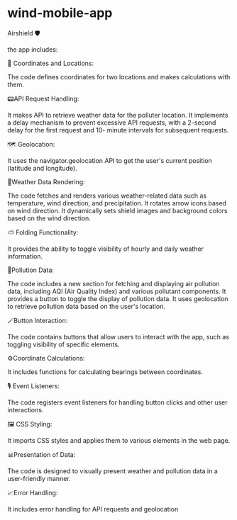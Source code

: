 # wind-mobile-app


Airshield 🛡️ 


the app includes:

📍 Coordinates and Locations:

  The code defines coordinates for two locations and makes calculations with them.

📟API Request Handling:

  It makes API to retrieve weather data for the polluter location.
  It implements a delay mechanism to prevent excessive API requests, with a 2-second delay for the first request and 
  10- minute intervals for subsequent requests.


🗺️ Geolocation:

  It uses the navigator.geolocation API to get the user's current position (latitude and longitude).

📡Weather Data Rendering:

  The code fetches and renders various weather-related data such as temperature, wind direction, and precipitation.
  It rotates arrow icons based on wind direction.
  It dynamically sets shield images and background colors based on the wind direction.

⛅️ Folding Functionality:

  It provides the ability to toggle visibility of hourly and daily weather information.

🩻Pollution Data:

  The code includes a new section for fetching and displaying air pollution data, including AQI (Air Quality Index) and various pollutant components.
  It provides a button to toggle the display of pollution data.
  It uses geolocation to retrieve pollution data based on the user's location.

🪄Button Interaction:

  The code contains buttons that allow users to interact with the app, such as toggling visibility of specific elements.

⚙️Coordinate Calculations:

  It includes functions for calculating bearings between coordinates.

🎙️ Event Listeners:

  The code registers event listeners for handling button clicks and other user interactions.

🖼️ CSS Styling:

  It imports CSS styles and applies them to various elements in the web page.

📊Presentation of Data:

  The code is designed to visually present weather and pollution data in a user-friendly manner.

📈Error Handling:

  It includes error handling for API requests and geolocation
